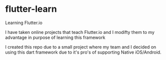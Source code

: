 # flutter-learn
Learning Flutter.io

I have taken online projects that teach Flutter.io and I modifty them to my advantage in purpose of learning this framework

I created this repo due to a small project where my team and I decided on using this dart framework due to it's pro's of supporting Native iOS/Android.
